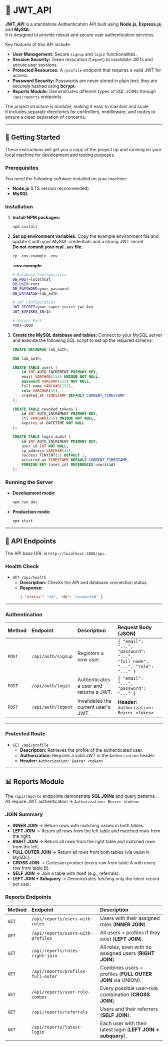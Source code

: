 # 🔐 JWT_API

**JWT_API** is a standalone Authentication API built using **Node.js, Express.js**, and **MySQL**.  
It is designed to provide robust and secure user authentication services.

Key features of this API include:

* **User Management:** Secure `signup` and `login` functionalities.
* **Session Security:** Token revocation (`logout`) to invalidate JWTs and secure user sessions.
* **Protected Resources:** A `/profile` endpoint that requires a valid JWT for access.
* **Password Security:** Passwords are never stored in plain text; they are securely hashed using **bcrypt**.
* **Reports Module:** Demonstrates different types of SQL JOINs through `/api/reports` endpoints.

The project structure is modular, making it easy to maintain and scale.  
It includes separate directories for controllers, middleware, and routes to ensure a clean separation of concerns.

---

## 🚀 Getting Started

These instructions will get you a copy of the project up and running on your local machine for development and testing purposes.

### Prerequisites

You need the following software installed on your machine:

* **Node.js** (LTS version recommended)
* **MySQL**

### Installation

1.  **Install NPM packages:**
    ```bash
    npm install
    ```

2.  **Set up environment variables:**
    Copy the example environment file and update it with your MySQL credentials and a strong JWT secret.  
    **Do not commit your real `.env` file.**
    ```bash
    cp .env.example .env
    ```

    _**.env.example**_
    ```bash
    # Database Configuration
    DB_HOST=localhost
    DB_USER=root
    DB_PASSWORD=your_password
    DB_DATABASE=lab_auth

    # JWT Configuration
    JWT_SECRET=your_super_secret_jwt_key
    JWT_EXPIRES_IN=1h

    # Server Port
    PORT=3000
    ```

3.  **Create the MySQL database and tables:**
    Connect to your MySQL server and execute the following SQL script to set up the required schema:
    ```sql
    CREATE DATABASE lab_auth;

    USE lab_auth;

    CREATE TABLE users (
        id INT AUTO_INCREMENT PRIMARY KEY,
        email VARCHAR(255) UNIQUE NOT NULL,
        password VARCHAR(255) NOT NULL,
        full_name VARCHAR(255),
        role VARCHAR(50),
        created_at TIMESTAMP DEFAULT CURRENT_TIMESTAMP
    );

    CREATE TABLE revoked_tokens (
        id INT AUTO_INCREMENT PRIMARY KEY,
        jti VARCHAR(255) UNIQUE NOT NULL,
        expires_at DATETIME NOT NULL
    );

    CREATE TABLE login_audit (
        id INT AUTO_INCREMENT PRIMARY KEY,
        user_id INT NOT NULL,
        ip_address VARCHAR(45),
        success TINYINT(1) DEFAULT 1,
        occurred_at TIMESTAMP DEFAULT CURRENT_TIMESTAMP,
        FOREIGN KEY (user_id) REFERENCES users(id)
    );
    ```

### Running the Server

* **Development mode:**
    ```bash
    npm run dev
    ```
* **Production mode:**
    ```bash
    npm start
    ```

---

## 🔗 API Endpoints

The API base URL is `http://localhost:3000/api`.

### Health Check

* `GET /api/health`
    * **Description:** Checks the API and database connection status.
    * **Response:**
        ```json
        { "status": "ok", "db": "connected" }
        ```

---

### Authentication

| Method | Endpoint | Description | Request Body (JSON) |
| :--- | :--- | :--- | :--- |
| `POST` | `/api/auth/signup` | Registers a new user. | `{ "email": "...", "password": "...", "full_name": "...", "role": "..." }` |
| `POST` | `/api/auth/login` | Authenticates a user and returns a JWT. | `{ "email": "...", "password": "..." }` |
| `POST` | `/api/auth/logout` | Invalidates the current user's JWT. | **Header:** `Authorization: Bearer <token>` |

---

### Protected Route

* `GET /api/profile`
    * **Description:** Retrieves the profile of the authenticated user.
    * **Authorization:** Requires a valid JWT in the `Authorization` header.
    * **Header:** `Authorization: Bearer <token>`

---

## 📊 Reports Module

The `/api/reports` endpoints demonstrate **SQL JOINs** and query patterns.  
All require JWT authentication → `Authorization: Bearer <token>`  

### JOIN Summary

- **INNER JOIN** → Return rows with matching values in both tables.  
- **LEFT JOIN** → Return all rows from the left table and matched rows from the right.  
- **RIGHT JOIN** → Return all rows from the right table and matched rows from the left.  
- **FULL OUTER JOIN** → Return all rows from both tables (via `UNION` in MySQL).  
- **CROSS JOIN** → Cartesian product (every row from table A with every row from table B).  
- **SELF JOIN** → Join a table with itself (e.g., referrals).  
- **LEFT JOIN + Subquery** → Demonstrates fetching only the latest record per user.  

### Reports Endpoints

| Method | Endpoint | Description |
| :--- | :--- | :--- |
| `GET` | `/api/reports/users-with-roles` | Users with their assigned roles (**INNER JOIN**). |
| `GET` | `/api/reports/users-with-profiles` | All users + profiles if they exist (**LEFT JOIN**). |
| `GET` | `/api/reports/roles-right-join` | All roles, even with no assigned users (**RIGHT JOIN**). |
| `GET` | `/api/reports/profiles-full-outer` | Combines users + profiles (**FULL OUTER JOIN** via UNION). |
| `GET` | `/api/reports/user-role-combos` | Every possible user–role combination (**CROSS JOIN**). |
| `GET` | `/api/reports/referrals` | Users and their referrers (**SELF JOIN**). |
| `GET` | `/api/reports/latest-login` | Each user with their latest login (**LEFT JOIN + subquery**). |
